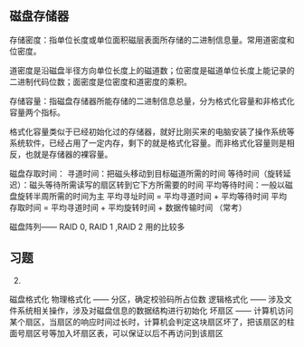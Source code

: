 ## 磁盘存储器
存储密度：指单位长度或单位面积磁层表面所存储的二进制信息量。常用道密度和位密度。

道密度是沿磁盘半径方向单位长度上的磁道数；位密度是磁道单位长度上能记录的二进制代码位数；面密度是位密度和道密度的乘积。 

存储容量：指磁盘存储器所能存储的二进制信息总量，分为格式化容量和非格式化容量两个指标。

格式化容量类似于已经初始化过的存储器，就好比刚买来的电脑安装了操作系统等系统软件，已经占用了一定内存，剩下的就是格式化容量。而非格式化容量则是相反，也就是存储器的裸容量。

磁盘存取时间： 
寻道时间：把磁头移动到目标磁道所需的时间
等待时间（旋转延迟）：磁头等待所需读写的扇区转到它下方所需要的时间
平均等待时间：一般以磁盘旋转半周所需的时间为主
平均寻址时间 = 平均寻道时间 + 平均等待时间
平均存取时间 = 平均寻道时间 + 平均旋转时间 + 数据传输时间 （常考）

磁盘阵列—— RAID 0, RAID 1 ,RAID 2 用的比较多


## 习题
2. 
磁盘格式化
	物理格式化 —— 分区，确定校验码所占位数
	逻辑格式化 —— 涉及文件系统相关操作，涉及对磁盘信息的数据结构进行初始化
坏扇区 —— 计算机访问某个扇区，当扇区的响应时间过长时，计算机会判定这块扇区坏了，把该扇区的柱面号扇区号等加入坏扇区表，可以保证以后不再访问到该扇区



